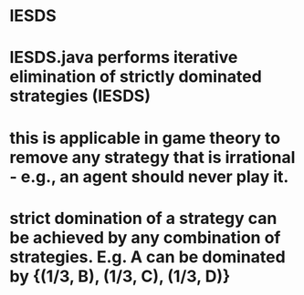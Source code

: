 # IESDS
# IESDS.java performs iterative elimination of strictly dominated strategies (IESDS)

# this is applicable in game theory to remove any strategy that is irrational - e.g., an agent should never play it. 
# strict domination of a strategy can be achieved by any combination of strategies. E.g. A can be dominated by {(1/3, B), (1/3, C), (1/3, D)}
